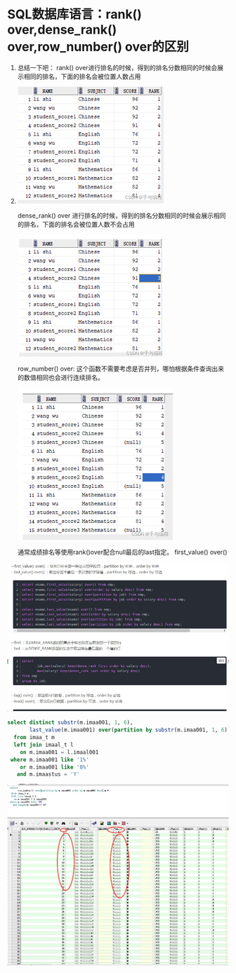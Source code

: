 # SQL数据库语言：rank() over,dense_rank() over,row_number() over的区别

1. 总结一下吧：
   rank() over进行排名的时候，得到的排名分数相同的时候会展示相同的排名，下面的排名会被位置人数占用

2. ![image-20220523115320319](https://raw.githubusercontent.com/aiiw/office/main/img/image-20220523115320319.png)

   dense_rank() over 进行排名的时候，得到的排名分数相同的时候会展示相同的排名，下面的排名会被位置人数不会占用

   ![image-20220523115408059](https://raw.githubusercontent.com/aiiw/office/main/img/image-20220523115408059.png)

   row_number() over: 这个函数不需要考虑是否并列，哪怕根据条件查询出来的数值相同也会进行连续排名。

   ![image-20220523115520704](https://raw.githubusercontent.com/aiiw/office/main/img/image-20220523115520704.png)

   通常成绩排名等使用rank()over配合null最后的last指定。 first_value() over()

![image-20220523115612738](https://raw.githubusercontent.com/aiiw/office/main/img/image-20220523115612738.png)



```sql
select distinct substr(m.imaa001, 1, 6),
       last_value(m.imaa001) over(partition by substr(m.imaa001, 1, 6) order by substr(m.imaa001, 1, 6) desc)
  from imaa_t m
  left join imaal_t l
    on m.imaa001 = l.imaal001
 where m.imaa001 like '1%'
    or m.imaa001 like '8%'
   and m.imaastus = 'Y'
```

![image-20220523115749124](https://raw.githubusercontent.com/aiiw/office/main/img/image-20220523115749124.png)

